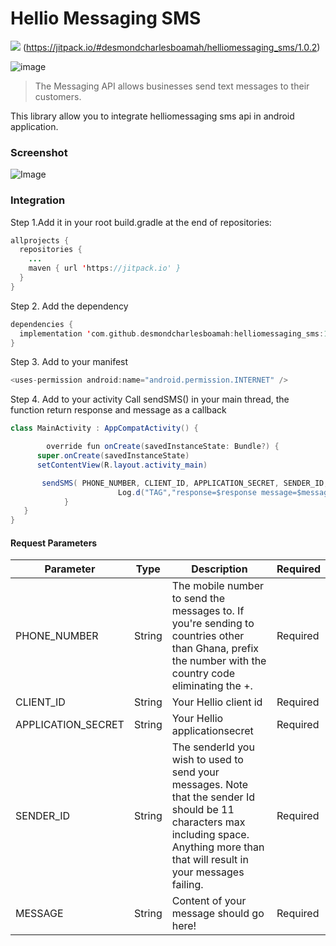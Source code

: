 # Hellio Messaging SMS
![](https://ibb.co/tLxfc1q)
(https://jitpack.io/#desmondcharlesboamah/helliomessaging_sms/1.0.2)


![image](https://i.ibb.co/g4P1wcS/hellio-messaging-logo-1.png)

>The Messaging API allows businesses send text messages to their customers.


This library allow you to integrate helliomessaging sms api in android application.

### Screenshot

![Image](https://i.ibb.co/4ZxvykN/Screenshot-20210121-191206.png)

### Integration

Step 1.Add it in your root build.gradle at the end of repositories:
```java
allprojects {
  repositories {
    ...
    maven { url 'https://jitpack.io' }
  }
}
```
Step 2. Add the dependency
```kotlin
dependencies {
  implementation 'com.github.desmondcharlesboamah:helliomessaging_sms:1.0.2'
}
```

Step 3. Add to your manifest
```java
<uses-permission android:name="android.permission.INTERNET" />
```
Step 4. Add to your activity
Call sendSMS() in your main thread, the function return response and message as a callback
```java
class MainActivity : AppCompatActivity() {

		override fun onCreate(savedInstanceState: Bundle?) {
      super.onCreate(savedInstanceState)
      setContentView(R.layout.activity_main)

       sendSMS( PHONE_NUMBER, CLIENT_ID, APPLICATION_SECRET, SENDER_ID, MESSAGE){response, message ->
						Log.d("TAG","response=$response message=$message")
			}
   }
}
```

#### Request Parameters

|Parameter                   |Type   |Description|Required|
| ----------------------------- | :-----:| ----------------------------- | ----------------------------- |
|PHONE_NUMBER|String| The mobile number to send the messages to. If you're sending to countries other than Ghana, prefix the number with the country code eliminating the +.|Required|
|CLIENT_ID |String| Your Hellio client id|Required|
|APPLICATION_SECRET|String| Your Hellio applicationsecret|Required|
|SENDER_ID|String|The senderId you wish to used to send your messages. Note that the sender Id should be 11 characters max including space. Anything more than that will result in your messages failing.|Required|
|MESSAGE|String|Content of your message should go here!|Required|
